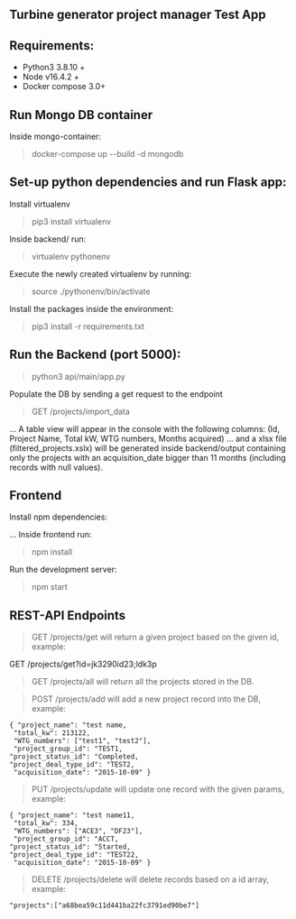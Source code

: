 
## Turbine generator project manager Test App

## Requirements: 
- Python3 3.8.10 +
- Node v16.4.2 +
- Docker compose 3.0+

## Run Mongo DB container

Inside mongo-container:

> docker-compose up --build -d mongodb

## Set-up python dependencies and run Flask app:

Install virtualenv 
> pip3 install virtualenv

Inside backend/ run:
> virtualenv pythonenv

Execute the newly created virtualenv by running:
> source ./pythonenv/bin/activate

Install the packages inside the environment:
> pip3 install -r requirements.txt

## Run the Backend (port 5000):
> python3 api/main/app.py

Populate the DB by sending a get request to the endpoint
> GET /projects/import_data 

... A table view will appear in the console with the following columns: (Id, Project Name, Total kW, WTG numbers, Months acquired) ... and a xlsx file (filtered_projects.xslx) will be generated inside backend/output containing only the projects with an acquisition_date bigger than 11 months (including records with null values).

## Frontend

Install npm dependencies:

... Inside frontend run:
> npm install

Run the development server:
> npm start

## REST-API Endpoints
> GET /projects/get will return a given project based on the given id, example:

GET /projects/get?id=jk3290id23;ldk3p

> GET /projects/all will return all the projects stored in the DB.


> POST /projects/add will add a new project record into the DB, example:

    { "project_name": "test name,
     "total_kw": 213122,
     "WTG_numbers": ["test1", "test2"],
     "project_group_id": "TEST1,
    "project_status_id": "Completed,
    "project_deal_type_id": "TEST2,
     "acquisition_date": "2015-10-09" }

> PUT /projects/update will update one record with the given params, example:

    { "project_name": "test name11,
     "total_kw": 334,
     "WTG_numbers": ["ACE3", "DF23"],
     "project_group_id": "ACCT,
    "project_status_id": "Started,
    "project_deal_type_id": "TEST22,
     "acquisition_date": "2015-10-09" }


> DELETE /projects/delete will delete records based on a id array, example:

    "projects":["a68bea59c11d441ba22fc3791ed90be7"]




